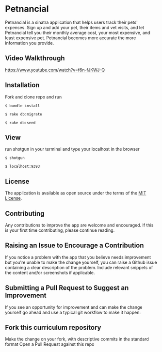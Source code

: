 # Petnancial
Petnancial is a sinatra application that helps users track their pets' expenses.  Sign up and add your pet, their items and vet visits, and let Petnancial tell you their monthly average cost, your most expensive, and least expensive pet.  Petnancial becomes more accurate the more information you provide.

## Video Walkthrough

https://www.youtube.com/watch?v=f6n-fJKWJ-Q

## Installation

Fork and clone repo and run
```
$ bundle install

$ rake db:migrate

$ rake db:seed
```

## View

run shotgun in your terminal and type your localhost in the browser 
```
$ shotgun

$ localhost:9393
```

## License

The application is available as open source under the terms of the [MIT License](https://opensource.org/licenses/MIT).

## Contributing

Any contributions to improve the app are welcome and encouraged. If this is your first time contributing, please continue reading.

## Raising an Issue to Encourage a Contribution

If you notice a problem with the app that you believe needs improvement but you're unable to make the change yourself, you can raise a Github issue containing a clear description of the problem. Include relevant snippets of the content and/or screenshots if applicable.

## Submitting a Pull Request to Suggest an Improvement

If you see an opportunity for improvement and can make the change yourself go ahead and use a typical git workflow to make it happen:

## Fork this curriculum repository

Make the change on your fork, with descriptive commits in the standard format
Open a Pull Request against this repo

